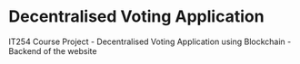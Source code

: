 # Decentralised Voting Application
IT254 Course Project - Decentralised Voting Application using Blockchain - Backend of the website
